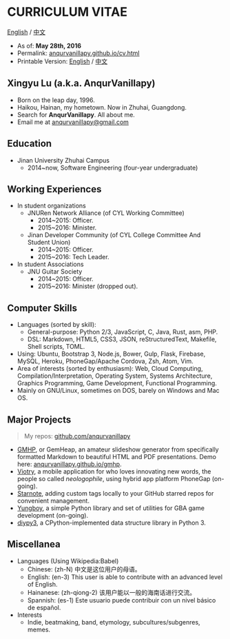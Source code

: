 # CURRICULUM VITAE

[English](cv.html) / [中文](cv-zh_cn.html)

- As of: **May 28th, 2016**
- Permalink: [anqurvanillapy.github.io/cv.html](https://anqurvanillapy.github.io/cv.html)
- Printable Version: [English](printable/cv.html) / [中文](printable/cv-zh_cn.html)

## Xingyu Lu (a.k.a. AnqurVanillapy)

- Born on the leap day, 1996.
- Haikou, Hainan, my hometown. Now in Zhuhai, Guangdong.
- Search for **AnqurVanillapy**. All about me.
- Email me at [anqurvanillapy@gmail.com](mailto:anqurvanillapy@gmail.com)

## Education

- Jinan University Zhuhai Campus
    + 2014~now, Software Engineering (four-year undergraduate)

## Working Experiences

- In student organizations
    + JNURen Network Alliance (of CYL Working Committee)
        + 2014~2015: Officer.
        + 2015~2016: Minister.
    + Jinan Developer Community (of CYL College Committee And Student Union)
        + 2014~2015: Officer.
        + 2015~2016: Tech Leader.
- In student Associations
    + JNU Guitar Society
        + 2014~2015: Officer.
        + 2015~2016: Minister (dropped out).

## Computer Skills

- Languages (sorted by skill):
    + General-purpose: Python 2/3, JavaScript, C, Java, Rust, asm, PHP.
    + DSL: Markdown, HTML5, CSS3, JSON, reStructuredText, Makefile, Shell
    scripts, TOML.
- Using: Ubuntu, Bootstrap 3, Node.js, Bower, Gulp, Flask, Firebase, MySQL,
Heroku, PhoneGap/Apache Cordova, Zsh, Atom, Vim.
- Area of interests (sorted by enthusiasm): Web, Cloud Computing,
Compilation/Interpretation, Operating System, Systems Architecture, Graphics
Programming, Game Development, Functional Programming.
- Mainly on GNU/Linux, sometimes on DOS, barely on Windows and Mac OS.

## Major Projects

> My repos: [github.com/anqurvanillapy](https://github.com/anqurvanillapy?tab=repositories)

- [GMHP](https://github.com/anqurvanillapy/gmhp), or GemHeap, an amateur
slideshow generator from specifically formatted Markdown to beautiful HTML and
PDF presentations. Demo here: [anqurvanillapy.github.io/gmhp](https://anqurvanillapy.github.io/gmhp).
- [Viotry](https://github.com/anqurvanillapy/viotry), a mobile application for
who loves innovating new words, the people so called *neologophile*, using
hybrid app platform PhoneGap (on-going).
- [Starnote](https://github.com/anqurvanillapy/starnote), adding custom tags
locally to your GitHub starred repos for convenient management.
- [Yungboy](https://github.com/anqurvanillapy/yungboy), a simple Python library
and set of utilities for GBA game development (on-going).
- [diypy3](https://github.com/anqurvanillapy/diypy3), a CPython-implemented data
structure library in Python 3.

## Miscellanea

- Languages (Using Wikipedia:Babel)
    + Chinese: (zh-N) 中文是这位用户的母语。
    + English: (en-3) This user is able to contribute with an advanced level of
    English.
    + Hainanese: (zh-qiong-2) 该用户能以一般的海南话进行交流。
    + Spannish: (es-1) Este usuario puede contribuir con un nivel básico de
    español.
- Interests
    + Indie, beatmaking, band, etymology, subcultures/subgenres, memes.
